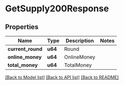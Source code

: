 # GetSupply200Response

## Properties

Name | Type | Description | Notes
------------ | ------------- | ------------- | -------------
**current_round** | **u64** | Round |
**online_money** | **u64** | OnlineMoney |
**total_money** | **u64** | TotalMoney |

[[Back to Model list]](../README.md#documentation-for-models) [[Back to API list]](../README.md#documentation-for-api-endpoints) [[Back to README]](../README.md)
